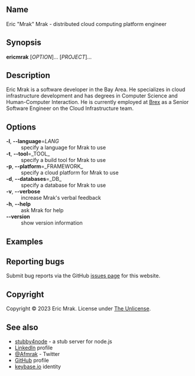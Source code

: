 <script id="typewriter">man ericmrak</script>

## Name

Eric "Mrak" Mrak - distributed cloud computing platform engineer

## Synopsis

__ericmrak__ \[_OPTION_\]... \[_PROJECT_\]...

## Description

Eric Mrak is a software developer in the Bay Area. He specializes in cloud infrastructure
development and has degrees in Computer Science and Human-Computer Interaction.
He is currently employed at [Brex](https://brex.com) as a
Senior Software Engineer on the Cloud Infrastructure team.

## Options

<dl>
<dt><strong>-l</strong>, <strong>--language</strong>=<em>LANG</em></dt>
<dd>specify a language for Mrak to use</dd>

<dt><strong>-t</strong>, <strong>--tool</strong>=_TOOL_</dt>
<dd>specify a build tool for Mrak to use</dd>

<dt><strong>-p</strong>, <strong>--platform</strong>=_FRAMEWORK_</dt>
<dd>specify a cloud platform for Mrak to use</dd>

<dt><strong>-d</strong>, <strong>--databases</strong>=_DB_</dt>
<dd>specify a database for Mrak to use</dd>

<dt><strong>-v</strong>, <strong>--verbose</strong></dt>
<dd>increase Mrak's verbal feedback</dd>

<dt><strong>-h</strong>, <strong>--help</strong></dt>
<dd>ask Mrak for help</dd>

<dt><strong>--version</strong></dt>
<dd>show version information</dd>
</dl>



## Examples

## Reporting bugs

Submit bug reports via the GitHub [issues page](https://github.com/mrak/ericmrak.info/issues) for this website.

## Copyright

Copyright &copy; 2023 Eric Mrak. License under [The
Unlicense](http://unlicense.org).

## See also

* [stubby4node](/2012-10-09/stubby4node) - a stub server for node.js
* [LinkedIn](https://linkedin.com/in/ericmrak) profile
* [@Afmrak](https://twitter.com/Afmrak) - Twitter
* [GitHub](https://github.com/mrak) profile
* [keybase.io](https://keybase.io/mrak) identity
